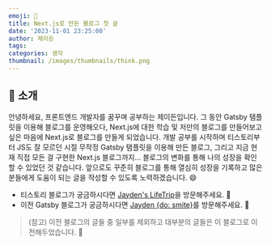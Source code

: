 ```yaml
---
emoji: 🔨
title: Next.js로 만든 블로그 첫 글
date: '2023-11-01 23:25:00'
author: 제이든
tags:
categories: 생각
thumbnail: /images/thumbnails/think.png
---
```


## 👋 소개

안녕하세요, 프론트엔드 개발자를 꿈꾸며 공부하는 제이든입니다.
그 동안 Gatsby 탬플릿을 이용해 블로그를 운영해오다, Next.js에 대한 학습 및 저만의 블로그를 만들어보고 싶은 마음에 Next.js로 블로그를 만들게 되었습니다.
개발 공부를 시작하며 티스토리부터 JS도 잘 모르던 시절 무작정 Gatsby 탬플릿을 이용해 만든 블로그, 그리고 지금 현재 직접 모든 걸 구현한 Next.js 블로그까지... 블로그의 변화를 통해 나의 성장을 확인할 수 있었던 것 같습니다. 앞으로도 꾸준히 블로그를 통해 열심히 성장을 기록하고 많은 분들에게 도움이 되는 글을 작성할 수 있도록 노력하겠습니다. 😄

- 티스토리 블로그가 궁금하시다면 [Jayden's LifeTrip](https://jayden1116.tistory.com/)을 방문해주세요. 👏
- 이전 Gatsby 블로그가 궁금하시다면 [Jayden {do: smite}](https://jaydenlee1116.github.io/)를 방문해주세요. 👏

> (참고) 이전 블로그의 글들 중 일부를 제외하고 대부분의 글들은 이 블로그로 이전해두었습니다. 🥳
